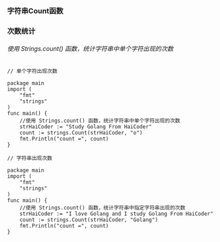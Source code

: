 ### 字符串Count函数  

###  次数统计

###### 使用 Strings.count() 函数，统计字符串中单个字符出现的次数

```golang
// 单个字符出现次数

package main
import (
	"fmt"
	"strings"
)
func main() {
	//使用 Strings.count() 函数，统计字符串中单个字符出现的次数
	strHaiCoder := "Study Golang From HaiCoder"
	count := strings.Count(strHaiCoder, "o")
	fmt.Println("count =", count)
}
```


```golang
// 字符串出现次数

package main
import (
	"fmt"
	"strings"
)
func main() {
	//使用 Strings.count() 函数，统计字符串中指定字符串出现的次数
	strHaiCoder := "I love Golang and I study Golang From HaiCoder"
	count := strings.Count(strHaiCoder, "Golang")
	fmt.Println("count =", count)
}
```